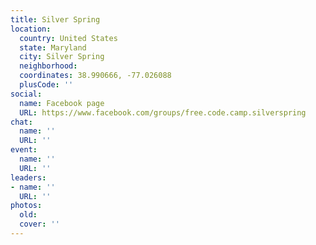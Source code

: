 ```yaml
---
title: Silver Spring
location:
  country: United States
  state: Maryland
  city: Silver Spring
  neighborhood: 
  coordinates: 38.990666, -77.026088
  plusCode: ''
social:
  name: Facebook page
  URL: https://www.facebook.com/groups/free.code.camp.silverspring
chat:
  name: ''
  URL: ''
event:
  name: ''
  URL: ''
leaders:
- name: ''
  URL: ''
photos:
  old: 
  cover: ''
---
```

